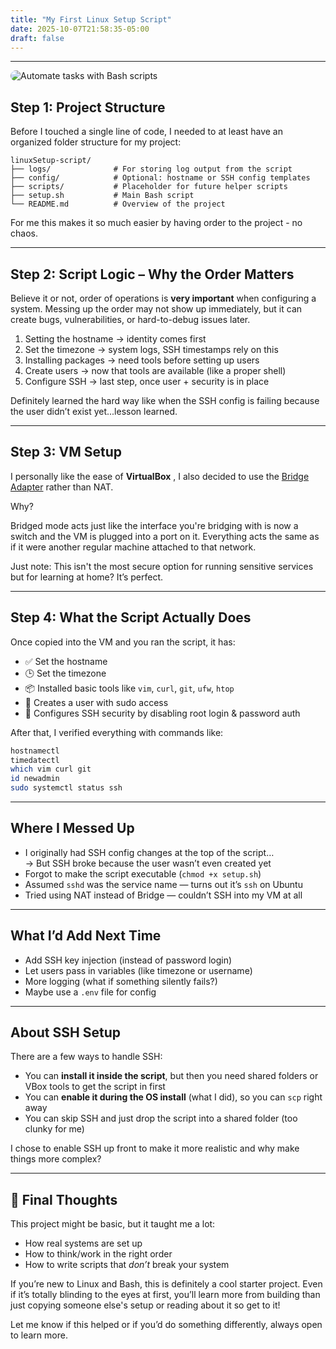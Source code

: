 ```yaml
---
title: "My First Linux Setup Script"
date: 2025-10-07T21:58:35-05:00
draft: false
---
```


---
<img src="/images/bash.png" alt="Automate tasks with Bash scripts" style="border-radius: 12px; display: block; margin: 0 auto;" />

## Step 1: Project Structure

Before I touched a single line of code, I needed to at least have an organized folder structure for my project:

```
linuxSetup-script/
├── logs/              # For storing log output from the script
├── config/            # Optional: hostname or SSH config templates
├── scripts/           # Placeholder for future helper scripts
├── setup.sh           # Main Bash script
└── README.md          # Overview of the project
```

For me this makes it so much easier by having order to the project - no chaos.

---

## Step 2: Script Logic – Why the Order Matters

Believe it or not, order of operations is **very important** when configuring a system. 
 Messing up the order may not show up immediately, but it can create bugs, vulnerabilities, or hard-to-debug issues later.
1. Setting the hostname → identity comes first  
2. Set the timezone → system logs, SSH timestamps rely on this  
3. Installing packages → need tools before setting up users  
4. Create users → now that tools are available (like a proper shell)  
5. Configure SSH → last step, once user + security is in place

Definitely learned the hard way like when the SSH config is failing because the user didn’t exist yet...lesson learned.

---

## Step 3: VM Setup 

I personally like the ease of **VirtualBox** , I also decided to use the [Bridge Adapter](https://serverfault.com/questions/490043/differences-between-bridged-and-nat-networking) rather than NAT.

Why?

Bridged mode acts just like the interface you're bridging with is now a switch and the VM is plugged into a port on it. Everything acts the same as if it were another regular machine attached to that network. 

Just note: This isn't the most secure option for running sensitive services but for learning at home? It’s perfect.

---

## Step 4: What the Script Actually Does

Once copied into the VM and you ran the script, it has:

- ✅ Set the hostname  
- 🕒 Set the timezone  
- 📦 Installed basic tools like `vim`, `curl`, `git`, `ufw`, `htop`  
- 👤 Creates a user with sudo access  
- 🔐 Configures SSH security by disabling root login & password auth  

After that, I verified everything with commands like:

```bash
hostnamectl
timedatectl
which vim curl git
id newadmin
sudo systemctl status ssh
```

---

## Where I Messed Up

- I originally had SSH config changes at the top of the script…  
  → But SSH broke because the user wasn’t even created yet 
- Forgot to make the script executable (`chmod +x setup.sh`)  
- Assumed `sshd` was the service name — turns out it’s `ssh` on Ubuntu  
- Tried using NAT instead of Bridge — couldn’t SSH into my VM at all  

---

## What I’d Add Next Time

- Add SSH key injection (instead of password login)
- Let users pass in variables (like timezone or username)
- More logging (what if something silently fails?)
- Maybe use a `.env` file for config

---

## About SSH Setup

There are a few ways to handle SSH:

- You can **install it inside the script**, but then you need shared folders or VBox tools to get the script in first  
- You can **enable it during the OS install** (what I did), so you can `scp` right away  
- You can skip SSH and just drop the script into a shared folder (too clunky for me)

I chose to enable SSH up front to make it more realistic and why make things more complex?

---

## 🧠 Final Thoughts

This project might be basic, but it taught me a lot:

- How real systems are set up
- How to think/work in the right order
- How to write scripts that *don’t* break your system

If you’re new to Linux and Bash, this is definitely a cool starter project. Even if it’s totally blinding to the eyes at first, you’ll learn more from building than just copying someone else's setup or reading about it so get to it!

Let me know if this helped or if you’d do something differently, always open to learn more.
